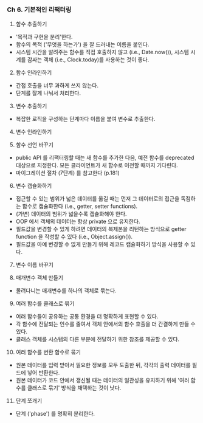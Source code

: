 ### Ch 6. 기본적인 리팩터링

1. 함수 추출하기

- '목적과 구현을 분리'한다.
- 함수의 목적 ('무엇을 하는가') 을 잘 드러내는 이름을 붙인다.
- 시스템 시간을 알려주는 함수를 직접 호출하지 않고 (i.e., Date.now()), 시스템 시계를 감싸는 객체 (i.e., Clock.today)를 사용하는 것이 좋다.

2. 함수 인라인하기

- 간접 호출을 너무 과하게 쓰지 않는다.
- 단계를 잘게 나눠서 처리한다.

3. 변수 추출하기

- 복잡한 로직을 구성하는 단계마다 이름을 붙여 변수로 추출한다.

4. 변수 인라인하기

5. 함수 선언 바꾸기

- public API 를 리팩터링할 때는 새 함수를 추가한 다음, 예전 함수를 deprecated 대상으로 지정한다. 모든 클라이언트가 새 함수로 이전할 때까지 기다린다.
- 마이그레이션 절차 (7단계) 를 참고한다 (p.181)

6. 변수 캡슐화하기

- 접근할 수 있는 범위가 넓은 데이터를 옮길 때는 먼저 그 데이터로의 접근을 독점하는 함수로 캡슐화한다 (i.e., getter, setter functions).
- (가변) 데이터의 범위가 넓을수록 캡슐화해야 한다.
- OOP 에서 객체의 데이터는 항상 private 으로 유지한다.
- 필드값을 변경할 수 있게 하려면 데이터의 복제본을 리턴하는 방식으로 getter function 을 작성할 수 있다 (i.e., Object.assign()).
- 필드값을 아예 변경할 수 없게 만들기 위해 레코드 캡슐화하기 방식을 사용할 수 있다.

7. 변수 이름 바꾸기

8. 매개변수 객체 만들기

- 몰려다니는 매개변수를 하나의 객체로 묶는다.

9. 여러 함수를 클래스로 묶기

- 여러 함수들이 공유하는 공통 환경을 더 명확하게 표현할 수 있다.
- 각 함수에 전달되는 인수를 줄여서 객체 안에서의 함수 호출을 더 간결하게 만들 수 있다.
- 클래스 객체를 시스템의 다른 부분에 전달하기 위한 참조를 제공할 수 있다.

10. 여러 함수를 변환 함수로 묶기

- 원본 데이터를 입력 받아서 필요한 정보를 모두 도출한 뒤, 각각의 출력 데이터를 필드에 넣어 반환한다.
- 원본 데이터가 코드 안에서 갱신될 때는 데이터의 일관성을 유지하기 위해 '여러 함수를 클래스로 묶기' 방식을 채택하는 것이 낫다.

11. 단계 쪼개기

- 단계 ('phase') 를 명확히 분리한다.

